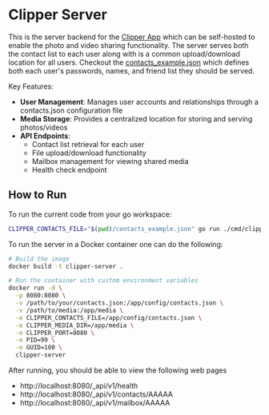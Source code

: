 # Clipper Server

This is the server backend for the [Clipper App](https://github.com/clipper-camera/clipper-app) which can be self-hosted to enable the photo and video sharing functionality. The server serves both the contact list to each user along with is a common upload/download location for all users. Checkout the [contacts_example.json](./contacts_example.json) which defines both each user's passwords, names, and friend list they should be served.


Key Features:
- **User Management**: Manages user accounts and relationships through a contacts.json configuration file
- **Media Storage**: Provides a centralized location for storing and serving photos/videos
- **API Endpoints**:
  - Contact list retrieval for each user
  - File upload/download functionality 
  - Mailbox management for viewing shared media
  - Health check endpoint



## How to Run

To run the current code from your go workspace:
```bash
CLIPPER_CONTACTS_FILE="$(pwd)/contacts_example.json" go run ./cmd/clipper-server/main.go
```

To run the server in a Docker container one can do the following:

```bash
# Build the image
docker build -t clipper-server .

# Run the container with custom environment variables
docker run -d \
  -p 8080:8080 \
  -v /path/to/your/contacts.json:/app/config/contacts.json \
  -v /path/to/media:/app/media \
  -e CLIPPER_CONTACTS_FILE=/app/config/contacts.json \
  -e CLIPPER_MEDIA_DIR=/app/media \
  -e CLIPPER_PORT=8080 \
  -e PID=99 \
  -e GUID=100 \
  clipper-server
```

After running, you should be able to view the following web pages
- http://localhost:8080/_api/v1/health
- http://localhost:8080/_api/v1/contacts/AAAAA
- http://localhost:8080/_api/v1/mailbox/AAAAA




